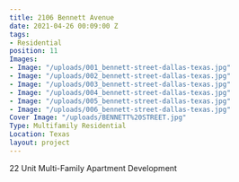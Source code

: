 ```yaml
---
title: 2106 Bennett Avenue
date: 2021-04-26 00:09:00 Z
tags:
- Residential
position: 11
Images:
- Image: "/uploads/001_bennett-street-dallas-texas.jpg"
- Image: "/uploads/002_bennett-street-dallas-texas.jpg"
- Image: "/uploads/003_bennett-street-dallas-texas.jpg"
- Image: "/uploads/004_bennett-street-dallas-texas.jpg"
- Image: "/uploads/005_bennett-street-dallas-texas.jpg"
- Image: "/uploads/006_bennett-street-dallas-texas.jpg"
Cover Image: "/uploads/BENNETT%20STREET.jpg"
Type: Multifamily Residential
Location: Texas
layout: project
---
```


22 Unit Multi-Family Apartment Development

